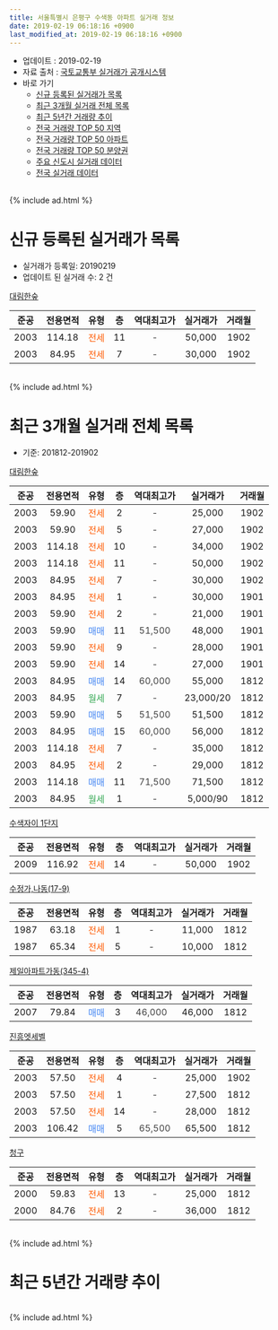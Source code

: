 ```yaml
---
title: 서울특별시 은평구 수색동 아파트 실거래 정보
date: 2019-02-19 06:18:16 +0900
last_modified_at: 2019-02-19 06:18:16 +0900
---
```


* 업데이트 : 2019-02-19
* 자료 출처 : [국토교통부 실거래가 공개시스템](http://rt.molit.go.kr)
* 바로 가기
    * [신규 등록된 실거래가 목록](#신규-등록된-실거래가-목록)
    * [최근 3개월 실거래 전체 목록](#최근-3개월-실거래-전체-목록)
    * [최근 5년간 거래량 추이](#최근-5년간-거래량-추이)
    * [전국 거래량 TOP 50 지역](https://ayogom.github.io/apt-trade-info/최근-3개월-전국에서-가장-거래가-많이-발생한-지역)
    * [전국 거래량 TOP 50 아파트](https://ayogom.github.io/apt-trade-info/최근-3개월-전국에서-가장-거래가-많이-발생한-아파트)
    * [전국 거래량 TOP 50 분양권](https://ayogom.github.io/apt-trade-info/최근-3개월-전국에서-가장-거래가-많이-발생한-분양권)
    * [주요 신도시 실거래 데이터](https://ayogom.github.io/apt-trade-info/주요-신도시)
    * [전국 실거래 데이터](https://ayogom.github.io/apt-trade-info/전국)
<br>
{% include ad.html %}
<br>

# 신규 등록된 실거래가 목록
* 실거래가 등록일: 20190219
* 업데이트 된 실거래 수: 2 건


[대림한숲](https://search.naver.com/search.naver?query=%EC%84%9C%EC%9A%B8%ED%8A%B9%EB%B3%84%EC%8B%9C+%EC%9D%80%ED%8F%89%EA%B5%AC+%EC%88%98%EC%83%89%EB%8F%99+%EB%8C%80%EB%A6%BC%ED%95%9C%EC%88%B2)

|준공|전용면적|유형|층|역대최고가|실거래가|거래월|
|:---:|:---:|:---:|:---:|:---:|:---:|:---:|
|2003|114.18|<span style="color:#ff5a00">전세</span>|11|<span style="color:#444444">-</span>|50,000|1902|
|2003|84.95|<span style="color:#ff5a00">전세</span>|7|<span style="color:#444444">-</span>|30,000|1902|


<br>
{% include ad.html %}
<br>

# 최근 3개월 실거래 전체 목록
* 기준: 201812-201902


[대림한숲](https://search.naver.com/search.naver?query=%EC%84%9C%EC%9A%B8%ED%8A%B9%EB%B3%84%EC%8B%9C+%EC%9D%80%ED%8F%89%EA%B5%AC+%EC%88%98%EC%83%89%EB%8F%99+%EB%8C%80%EB%A6%BC%ED%95%9C%EC%88%B2)

|준공|전용면적|유형|층|역대최고가|실거래가|거래월|
|:---:|:---:|:---:|:---:|:---:|:---:|:---:|
|2003|59.90|<span style="color:#ff5a00">전세</span>|2|<span style="color:#444444">-</span>|25,000|1902|
|2003|59.90|<span style="color:#ff5a00">전세</span>|5|<span style="color:#444444">-</span>|27,000|1902|
|2003|114.18|<span style="color:#ff5a00">전세</span>|10|<span style="color:#444444">-</span>|34,000|1902|
|2003|114.18|<span style="color:#ff5a00">전세</span>|11|<span style="color:#444444">-</span>|50,000|1902|
|2003|84.95|<span style="color:#ff5a00">전세</span>|7|<span style="color:#444444">-</span>|30,000|1902|
|2003|84.95|<span style="color:#ff5a00">전세</span>|1|<span style="color:#444444">-</span>|30,000|1901|
|2003|59.90|<span style="color:#ff5a00">전세</span>|2|<span style="color:#444444">-</span>|21,000|1901|
|2003|59.90|<span style="color:#4285f3">매매</span>|11|<span style="color:#444444">51,500</span>|48,000|1901|
|2003|59.90|<span style="color:#ff5a00">전세</span>|9|<span style="color:#444444">-</span>|28,000|1901|
|2003|59.90|<span style="color:#ff5a00">전세</span>|14|<span style="color:#444444">-</span>|27,000|1901|
|2003|84.95|<span style="color:#4285f3">매매</span>|14|<span style="color:#444444">60,000</span>|55,000|1812|
|2003|84.95|<span style="color:#34a853">월세</span>|7|<span style="color:#444444">-</span>|23,000/20|1812|
|2003|59.90|<span style="color:#4285f3">매매</span>|5|<span style="color:#444444">51,500</span>|51,500|1812|
|2003|84.95|<span style="color:#4285f3">매매</span>|15|<span style="color:#444444">60,000</span>|56,000|1812|
|2003|114.18|<span style="color:#ff5a00">전세</span>|7|<span style="color:#444444">-</span>|35,000|1812|
|2003|84.95|<span style="color:#ff5a00">전세</span>|2|<span style="color:#444444">-</span>|29,000|1812|
|2003|114.18|<span style="color:#4285f3">매매</span>|11|<span style="color:#444444">71,500</span>|71,500|1812|
|2003|84.95|<span style="color:#34a853">월세</span>|1|<span style="color:#444444">-</span>|5,000/90|1812|

[수색자이 1단지](https://search.naver.com/search.naver?query=%EC%84%9C%EC%9A%B8%ED%8A%B9%EB%B3%84%EC%8B%9C+%EC%9D%80%ED%8F%89%EA%B5%AC+%EC%88%98%EC%83%89%EB%8F%99+%EC%88%98%EC%83%89%EC%9E%90%EC%9D%B4+1%EB%8B%A8%EC%A7%80)

|준공|전용면적|유형|층|역대최고가|실거래가|거래월|
|:---:|:---:|:---:|:---:|:---:|:---:|:---:|
|2009|116.92|<span style="color:#ff5a00">전세</span>|14|<span style="color:#444444">-</span>|50,000|1902|

[수정가,나동(17-9)](https://search.naver.com/search.naver?query=%EC%84%9C%EC%9A%B8%ED%8A%B9%EB%B3%84%EC%8B%9C+%EC%9D%80%ED%8F%89%EA%B5%AC+%EC%88%98%EC%83%89%EB%8F%99+%EC%88%98%EC%A0%95%EA%B0%80%2C%EB%82%98%EB%8F%99%2817-9%29)

|준공|전용면적|유형|층|역대최고가|실거래가|거래월|
|:---:|:---:|:---:|:---:|:---:|:---:|:---:|
|1987|63.18|<span style="color:#ff5a00">전세</span>|1|<span style="color:#444444">-</span>|11,000|1812|
|1987|65.34|<span style="color:#ff5a00">전세</span>|5|<span style="color:#444444">-</span>|10,000|1812|

[제일아파트가동(345-4)](https://search.naver.com/search.naver?query=%EC%84%9C%EC%9A%B8%ED%8A%B9%EB%B3%84%EC%8B%9C+%EC%9D%80%ED%8F%89%EA%B5%AC+%EC%88%98%EC%83%89%EB%8F%99+%EC%A0%9C%EC%9D%BC%EC%95%84%ED%8C%8C%ED%8A%B8%EA%B0%80%EB%8F%99%28345-4%29)

|준공|전용면적|유형|층|역대최고가|실거래가|거래월|
|:---:|:---:|:---:|:---:|:---:|:---:|:---:|
|2007|79.84|<span style="color:#4285f3">매매</span>|3|<span style="color:#444444">46,000</span>|46,000|1812|

[진흥엣세벨](https://search.naver.com/search.naver?query=%EC%84%9C%EC%9A%B8%ED%8A%B9%EB%B3%84%EC%8B%9C+%EC%9D%80%ED%8F%89%EA%B5%AC+%EC%88%98%EC%83%89%EB%8F%99+%EC%A7%84%ED%9D%A5%EC%97%A3%EC%84%B8%EB%B2%A8)

|준공|전용면적|유형|층|역대최고가|실거래가|거래월|
|:---:|:---:|:---:|:---:|:---:|:---:|:---:|
|2003|57.50|<span style="color:#ff5a00">전세</span>|4|<span style="color:#444444">-</span>|25,000|1902|
|2003|57.50|<span style="color:#ff5a00">전세</span>|1|<span style="color:#444444">-</span>|27,500|1812|
|2003|57.50|<span style="color:#ff5a00">전세</span>|14|<span style="color:#444444">-</span>|28,000|1812|
|2003|106.42|<span style="color:#4285f3">매매</span>|5|<span style="color:#444444">65,500</span>|65,500|1812|

[청구](https://search.naver.com/search.naver?query=%EC%84%9C%EC%9A%B8%ED%8A%B9%EB%B3%84%EC%8B%9C+%EC%9D%80%ED%8F%89%EA%B5%AC+%EC%88%98%EC%83%89%EB%8F%99+%EC%B2%AD%EA%B5%AC)

|준공|전용면적|유형|층|역대최고가|실거래가|거래월|
|:---:|:---:|:---:|:---:|:---:|:---:|:---:|
|2000|59.83|<span style="color:#ff5a00">전세</span>|13|<span style="color:#444444">-</span>|25,000|1812|
|2000|84.76|<span style="color:#ff5a00">전세</span>|2|<span style="color:#444444">-</span>|36,000|1812|


<br>
{% include ad.html %}
<br>

# 최근 5년간 거래량 추이


<div style="width:100%;">
    <canvas id="deal_progress" height="200"></canvas>
</div>

<script>
new Chart(document.getElementById("deal_progress"), {
    type: 'line',
    data: {
        labels: ['201402','201403','201404','201405','201406','201407','201408','201409','201410','201411','201412','201501','201502','201503','201504','201505','201506','201507','201508','201509','201510','201511','201512','201601','201602','201603','201604','201605','201606','201607','201608','201609','201610','201611','201612','201701','201702','201703','201704','201705','201706','201707','201708','201709','201710','201711','201712','201801','201802','201803','201804','201805','201806','201807','201808','201809','201810','201811','201812','201901','201902'],
        datasets: [{
            label: '매매',
            pointRadius: 1,
            data: [12, 18, 6, 12, 7, 6, 11, 19, 9, 6, 4, 13, 15, 20, 12, 7, 13, 16, 16, 20, 12, 10, 8, 8, 5, 11, 10, 18, 18, 12, 11, 19, 20, 11, 4, 6, 6, 8, 16, 15, 24, 19, 5, 5, 4, 7, 6, 35, 30, 33, 13, 8, 15, 25, 22, 11, 7, 3, 6, 1, 0],
            borderColor: "rgba(255, 201, 14, 1)",
            backgroundColor: "rgba(255, 201, 14, 0.5)",
            fill: false,
            lineTension: 0
        },{
            label: '전월세',
            pointRadius: 1,
            data: [25, 33, 21, 14, 16, 13, 15, 28, 20, 13, 26, 29, 19, 27, 27, 21, 14, 13, 27, 15, 21, 22, 20, 16, 13, 22, 22, 16, 11, 12, 16, 9, 22, 19, 15, 13, 20, 19, 27, 17, 25, 14, 10, 16, 10, 11, 11, 18, 23, 16, 25, 19, 13, 9, 9, 18, 13, 10, 10, 4, 7],
            borderColor: "rgba(0, 141, 185, 1)",
            backgroundColor: "rgba(0, 141, 185, 0.5)",
            fill: false,
            lineTension: 0
        }
        ]
    },
    options: {
        responsive: true,
        title: {
            display: false
        },
        tooltips: {
            mode: 'index',
            intersect: false
        },
        hover: {
            mode: 'nearest',
            intersect: true
        },
        scales: {
            xAxes: [{
                display: true,
                scaleLabel: {
                    display: true,
                    labelString: '년/월'
                }
            }],
            yAxes: [{
                display: true,
                ticks: {
                    suggestedMin: 0,
                },
                scaleLabel: {
                    display: true,
                    labelString: '실거래 수'
                }
            }]
        }
    }
});

</script>


<br>
{% include ad.html %}
<br>

